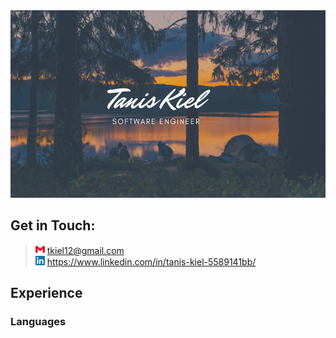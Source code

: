 <img src='./assets/banners/Script Camping Facebook Cover.png' height="300" width="600">

## Get in Touch:

> <img alt="Gmail" src="./assets/logos/gmail.svg" height="15" width="15"/>  tkiel12@gmail.com <br />
> <img alt="Linked In" src="./assets/logos/linkedin.svg" height="15" width="15"> https://www.linkedin.com/in/tanis-kiel-5589141bb/

## Experience

### Languages
<!--
**TanisTanis/TanisTanis** is a ✨ _special_ ✨ repository because its `README.md` (this file) appears on your GitHub profile.

Here are some ideas to get you started:

- 🔭 I’m currently working on ...
- 🌱 I’m currently learning ...
- 👯 I’m looking to collaborate on ...
- 🤔 I’m looking for help with ...
- 💬 Ask me about ...
- 📫 How to reach me: ...
- 😄 Pronouns: ...
- ⚡ Fun fact: ...
-->
